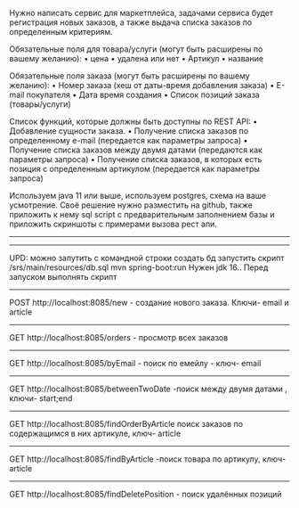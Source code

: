 Нужно написать сервис для маркетплейса, задачами сервиса будет регистрация новых заказов, а также выдача списка заказов по определенным критериям.

Обязательные поля для товара/услуги (могут быть расширены по вашему желанию):
    • цена
    • удалена или нет
    • Артикул
    • название

Обязательные поля заказа (могут быть расширены по вашему желанию):
    • Номер заказа (хеш от даты-время добавления заказа)
    • E-mail покупателя
    • Дата время создания
    • Список позиций заказа (товары/услуги)

Список функций, которые должны быть доступны по REST API:
    • Добавление сущности заказа.
    • Получение списка заказов по определенному e-mail (передается как параметры запроса)
    • Получение списка заказов между двумя датами (передаются как параметры запроса)
    • Получение списка заказов, в которых есть позиция с определенным артикулом (передается как параметры запроса)

Используем java 11 или выше, используем postgres, схема на ваше усмотрение. Своё решение нужно разместить на github, также приложить к нему sql script с предварительным заполнением базы и приложить скриншоты с примерами вызова рест апи.

_______________________________________________________________________________________________________________
-------------------------------------------------
UPD: можно запутить с командной строки 
создать бд
запустить скрипт /srs/main/resources/db.sql
mvn spring-boot:run
Нужен jdk 16..
Перед запуском выполнять скрипт
_____
POST http://localhost:8085/new - создание нового заказа. Ключи- email и article
_____
GET http://localhost:8085/orders - просмотр всех заказов
_____
GET http://localhost:8085/byEmail - поиск по емейлу - ключ- email
_____
GET http://localhost:8085/betweenTwoDate -поиск между двумя датами , ключи- start;end
_____
GET http://localhost:8085/findOrderByArticle поиск заказов по содержащимся в них артикуле, ключ- article
_____
GET http://localhost:8085/findByArticle -поиск товара по артикулу, ключ- article
_____
GET http://localhost:8085/findDeletePosition - поиск удалённых позиций
